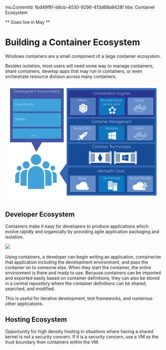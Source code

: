 ms.ContentId: fbd49f81-b6cb-4030-9296-413d68a9428f
title: Container Ecosystem

** Goes live in May **

# Building a Container Ecosystem #

Windows containers are a small component of a large container ecosystem.

Besides isolation, most users will need some way to manage containers, share containers, develop apps that may run in containers, or even orchestrate resource division across many containers.

![](media\containerEcosystem.png)


## Developer Ecosystem ##

Containers make it easy for developers to produce applications which evolve rapidly and organically by providing agile application packaging and isolation.   

![](media/devCreateDeployManage.svg)

Using containers, a developer can begin writing an application, containerize that application including the development environment, and pass the container on to someone else. When they start the container, the entire environment is there and ready to use. Because containers can be imported and exported easily based on container definitions, they can also be stored in a central repository where the container definitions can be shared, searched, and modified.

This is useful for iterative development, test frameworks, and numerous other applications.


## Hosting Ecosystem ##

Opportunity for high density hosting in situations where having a shared kernel is not a security concern. If it is a security concern, use a VM as the trust boundary then containers within the VM.
